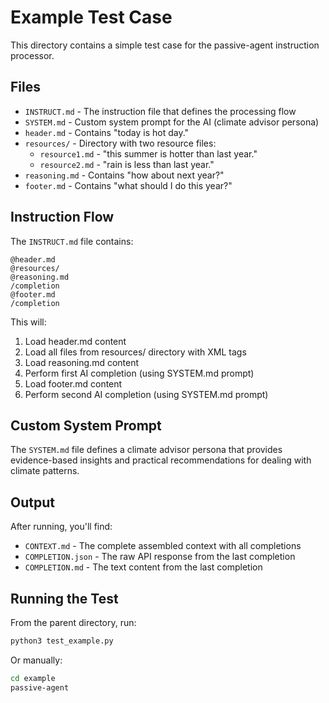 # Example Test Case

This directory contains a simple test case for the passive-agent instruction processor.

## Files

- `INSTRUCT.md` - The instruction file that defines the processing flow
- `SYSTEM.md` - Custom system prompt for the AI (climate advisor persona)
- `header.md` - Contains "today is hot day."
- `resources/` - Directory with two resource files:
  - `resource1.md` - "this summer is hotter than last year."
  - `resource2.md` - "rain is less than last year."
- `reasoning.md` - Contains "how about next year?"
- `footer.md` - Contains "what should I do this year?"

## Instruction Flow

The `INSTRUCT.md` file contains:
```
@header.md
@resources/
@reasoning.md
/completion
@footer.md
/completion
```

This will:
1. Load header.md content
2. Load all files from resources/ directory with XML tags
3. Load reasoning.md content
4. Perform first AI completion (using SYSTEM.md prompt)
5. Load footer.md content
6. Perform second AI completion (using SYSTEM.md prompt)

## Custom System Prompt

The `SYSTEM.md` file defines a climate advisor persona that provides evidence-based insights and practical recommendations for dealing with climate patterns.

## Output

After running, you'll find:
- `CONTEXT.md` - The complete assembled context with all completions
- `COMPLETION.json` - The raw API response from the last completion
- `COMPLETION.md` - The text content from the last completion

## Running the Test

From the parent directory, run:
```bash
python3 test_example.py
```

Or manually:
```bash
cd example
passive-agent
```